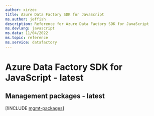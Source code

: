 ```yaml
---
author: xirzec
title: Azure Data Factory SDK for JavaScript
ms.author: jeffish
description: Reference for Azure Data Factory SDK for JavaScript
ms.devlang: javascript
ms.data: 11/04/2022
ms.topic: reference
ms.service: datafactory
---
```

# Azure Data Factory SDK for JavaScript - latest

## Management packages - latest
[!INCLUDE [mgmt-packages](data-factory-mgmt-index.md)]